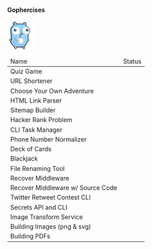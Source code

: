 #### Gophercises 



[<img src="morning-coffee.gif">](https://courses.calhoun.io/courses)
<table>
    <thead>
    <tr>
        <td>Name</td>
        <td>Status</td>
    </tr>
    </thead>
    <tbody>
        <tr>
            <td>Quiz Game</td>
            <td></td>
        </tr>
        <tr>
            <td>URL Shortener</td>
            <td></td>
        </tr>
        <tr>
            <td>Choose Your Own Adventure</td>
            <td></td>
        </tr>
        <tr>
            <td>HTML Link Parser</td>
            <td></td>
        </tr>
        <tr>
            <td>Sitemap Builder</td>
            <td></td>
        </tr>
        <tr>
            <td>Hacker Rank Problem</td>
            <td></td>
        </tr>
        <tr>
            <td>CLI Task Manager</td>
            <td></td>
        </tr>
        <tr>
            <td>Phone Number Normalizer</td>
            <td></td>
        </tr>
        <tr>
            <td>Deck of Cards</td>
            <td></td>
        </tr>
        <tr>
            <td>Blackjack</td>
            <td></td>
        </tr>
        <tr>
            <td>File Renaming Tool</td>
            <td></td>
        </tr>
        <tr>
            <td>Recover Middleware</td>
            <td></td>
        </tr>
        <tr>
            <td>Recover Middleware w/ Source Code</td>
            <td></td>
        </tr>
        <tr>
            <td>Twitter Retweet Contest CLI</td>
            <td></td>
        </tr>
        <tr>
            <td>Secrets API and CLI</td>
            <td></td>
        </tr>
        <tr>
            <td>Image Transform Service</td>
            <td></td>
        </tr>
        <tr>
            <td>Building Images (png & svg)</td>
            <td></td>
        </tr>
        <tr>
            <td>Building PDFs</td>
            <td></td>
        </tr>     
    </tbody>
</table>

